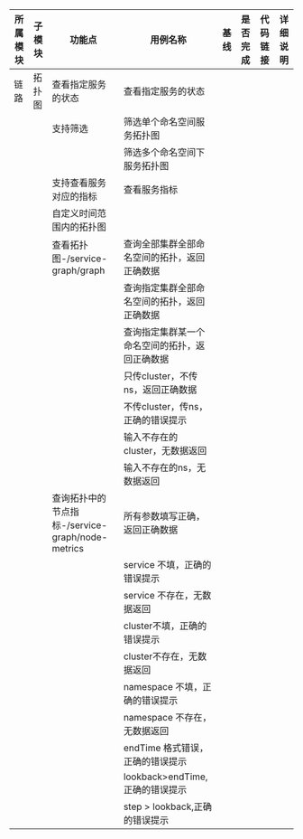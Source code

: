 | 所属模块 | 子模块  | 功能点                                                   | 用例名称                                            | 基线           | 是否完成 | 代码链接 | 详细说明 |
|------|------|-------------------------------------------------------|-------------------------------------------------|--------------|------|------|------|
| 链路   | 拓扑图  | 查看指定服务的状态                                             | 查看指定服务的状态                                       |       |      |      |      |
|      |      | 支持筛选                                                  | 筛选单个命名空间服务拓扑图                                   |       |      |      |      |
|      |      |                                                       | 筛选多个命名空间下服务拓扑图                                  |       |      |      |      |
|      |      | 支持查看服务对应的指标                                           | 查看服务指标                                          |       |      |      |      |
|      |      | 自定义时间范围内的拓扑图                                          |                                                 |       |      |      |      |
|      |      | 查看拓扑图-/service-graph/graph                            | 查询全部集群全部命名空间的拓扑，返回正确数据                          |       |     |      |      |
|      |      |                                                       | 查询指定集群全部命名空间的拓扑，返回正确数据                          |     |     |      |      |
|      |      |                                                       | 查询指定集群某一个命名空间的拓扑，返回正确数据                         |       |     |      |      |
|      |      |                                                       | 只传cluster，不传ns，返回正确数据                           |       |     |      |      |
|      |      |                                                       | 不传cluster，传ns，正确的错误提示                           |       |     |      |      |
|      |      |                                                       | 输入不存在的cluster，无数据返回                             |       |     |      |      |
|      |      |                                                       | 输入不存在的ns，无数据返回                                  |       |     |      |      |
|      |      | 查询拓扑中的节点指标-/service-graph/node-metrics                | 所有参数填写正确，返回正确数据                                 |       |     |      |      |
|      |      |                                                       | service 不填，正确的错误提示                              |       |     |      |      |
|      |      |                                                       | service 不存在，无数据返回                               |       |     |      |      |
|      |      |                                                       | cluster不填，正确的错误提示                               |       |     |      |      |
|      |      |                                                       | cluster不存在，无数据返回                                |       |     |      |      |
|      |      |                                                       | namespace 不填，正确的错误提示                            |       |     |      |      |
|      |      |                                                       | namespace 不存在，无数据返回                             |       |     |      |      |
|      |      |                                                       | endTime 格式错误，正确的错误提示                            |       |     |      |      |
|      |      |                                                       | lookback>endTime,正确的错误提示                        |       |     |      |      |
|      |      |                                                       | step > lookback,正确的错误提示                         |       |     |      |      |